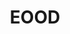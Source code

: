 ---
title: EOOD
crosslinks:
- tommytext
- theXeffect
- youtubot
- zerocarb
- bodyweightfitness
- Fitness
- getdisciplined
- happy
- everymanshouldknow
- askscience
- glasses
- Serendipity
- C25K
- RunningWithDogs
- progresspics
- Eyebleach
- keto
- youtubefactsbot
- SuicideWatch
- Fitocracy
---